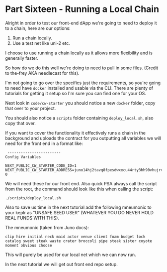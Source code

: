 # Part Sixteen - Running a Local Chain

Alright in order to test our front-end dApp we're going to need to deploy it to a chain, here are our options:

1. Run a chain locally.
2. Use a test net like uni-2 etc.

I choose to use running a chain locally as it allows more flexibility and is generally faster.

So how do we do this well we're doing to need to pull in some files. (Credit to the-frey AKA needlecast for this).

I'm not going to go over the specifics just the requirements, so you're going to need have `docker` installed and usable via the CLI. There are plenty of tutorials for getting it setup so I'm sure you can find one for your OS.

Next look in `code/cw-starter` you should notice a new `docker` folder, copy that over to your project.

You should also notice a `scripts` folder containing `deploy_local.sh`, also copy that over.

If you want to cover the functionality it effectively runs a chain in the background and uploads the contract for you outputting all variables we will need for the front end in a format like:

```
 ------------------------
Config Variables

NEXT_PUBLIC_CW_STARTER_CODE_ID=1
NEXT_PUBLIC_CW_STARTER_ADDRESS=juno14hj2tavq8fpesdwxxcu44rty3hh90vhujrvcmstl4zr3txmfvw9skjuwg8
0
```

We will need these for our front end. Also quick PSA always call the script from the root, the command should look like this when calling the script:

```
./scripts/deploy_local.sh
```

Also to save us time in the next tutorial add the following mneumonic to your keplr as "UNSAFE SEED USER" (WHATEVER YOU DO NEVER HOLD REAL FUNDS WITH THIS).

The mneumonic (taken from Juno docs):

```
clip hire initial neck maid actor venue client foam budget lock catalog sweet steak waste crater broccoli pipe steak sister coyote moment obvious choose
```

This will purely be used for our local net which we can now run.

In the next tutorial we will get out front end repo setup.
